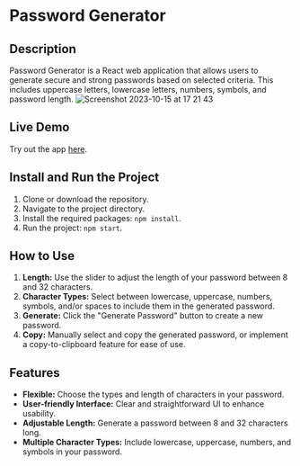 # Password Generator

## Description

Password Generator is a React web application that allows users to generate secure and strong passwords based on selected criteria. This includes uppercase letters, lowercase letters, numbers, symbols, and password length.
![Screenshot 2023-10-15 at 17 21 43](https://github.com/RomchikSt/Portfolio/assets/140477189/f295dda5-6bed-4d92-af42-567edcca1d71)

## Live Demo

Try out the app [here](https://rstp-password-generator.netlify.app/).

## Install and Run the Project

1. Clone or download the repository.
2. Navigate to the project directory.
3. Install the required packages: `npm install`.
4. Run the project: `npm start`.

## How to Use

1. **Length:** Use the slider to adjust the length of your password between 8 and 32 characters.
2. **Character Types:** Select between lowercase, uppercase, numbers, symbols, and/or spaces to include them in the generated password.
3. **Generate:** Click the "Generate Password" button to create a new password.
4. **Copy:** Manually select and copy the generated password, or implement a copy-to-clipboard feature for ease of use.

## Features

- **Flexible:** Choose the types and length of characters in your password.
- **User-friendly Interface:** Clear and straightforward UI to enhance usability.
- **Adjustable Length:** Generate a password between 8 and 32 characters long.
- **Multiple Character Types:** Include lowercase, uppercase, numbers, and symbols in your password.
